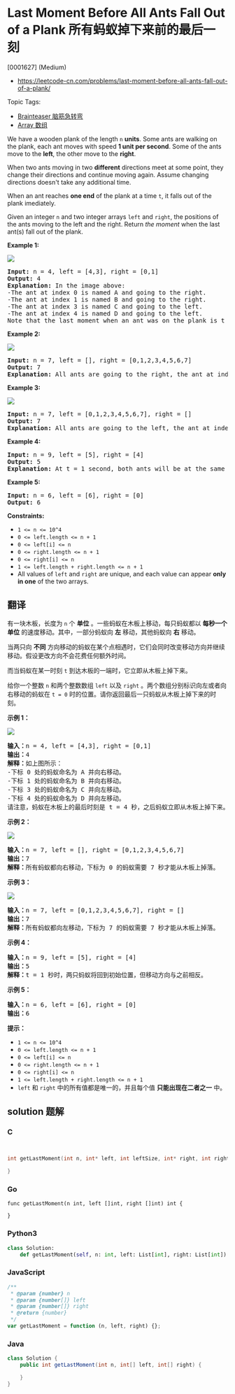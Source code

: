 # Last Moment Before All Ants Fall Out of a Plank 所有蚂蚁掉下来前的最后一刻

[0001627] (Medium)

- https://leetcode-cn.com/problems/last-moment-before-all-ants-fall-out-of-a-plank/

Topic Tags:

- [Brainteaser 脑筋急转弯](https://leetcode-cn.com/tag/brainteaser/)
- [Array 数组](https://leetcode-cn.com/tag/array/)

We have a wooden plank of the length `n` **units**. Some ants are walking on the plank, each ant moves with speed **1 unit per second**. Some of the ants move to the **left**, the other move to the **right**.

When two ants moving in two **different** directions meet at some point, they change their directions and continue moving again. Assume changing directions doesn't take any additional time.

When an ant reaches **one end** of the plank at a time `t`, it falls out of the plank imediately.

Given an integer `n` and two integer arrays `left` and `right`, the positions of the ants moving to the left and the right. Return _the moment_ when the last ant(s) fall out of the plank.

**Example 1:**

![](https://assets.leetcode.com/uploads/2020/06/17/ants.jpg)

<pre><strong>Input:</strong> n = 4, left = [4,3], right = [0,1]
<strong>Output:</strong> 4
<strong>Explanation:</strong> In the image above:
-The ant at index 0 is named A and going to the right.
-The ant at index 1 is named B and going to the right.
-The ant at index 3 is named C and going to the left.
-The ant at index 4 is named D and going to the left.
Note that the last moment when an ant was on the plank is t = 4 second, after that it falls imediately out of the plank. (i.e. We can say that at t = 4.0000000001, there is no ants on the plank).
</pre>

**Example 2:**

![](https://assets.leetcode.com/uploads/2020/06/17/ants2.jpg)

<pre><strong>Input:</strong> n = 7, left = [], right = [0,1,2,3,4,5,6,7]
<strong>Output:</strong> 7
<strong>Explanation:</strong> All ants are going to the right, the ant at index 0 needs 7 seconds to fall.
</pre>

**Example 3:**

![](https://assets.leetcode.com/uploads/2020/06/17/ants3.jpg)

<pre><strong>Input:</strong> n = 7, left = [0,1,2,3,4,5,6,7], right = []
<strong>Output:</strong> 7
<strong>Explanation:</strong> All ants are going to the left, the ant at index 7 needs 7 seconds to fall.
</pre>

**Example 4:**

<pre><strong>Input:</strong> n = 9, left = [5], right = [4]
<strong>Output:</strong> 5
<strong>Explanation:</strong> At t = 1 second, both ants will be at the same intial position but with different direction.
</pre>

**Example 5:**

<pre><strong>Input:</strong> n = 6, left = [6], right = [0]
<strong>Output:</strong> 6
</pre>

**Constraints:**

- `1 <= n <= 10^4`
- `0 <= left.length <= n + 1`
- `0 <= left[i] <= n`
- `0 <= right.length <= n + 1`
- `0 <= right[i] <= n`
- `1 <= left.length + right.length <= n + 1`
- All values of `left` and `right` are unique, and each value can appear **only in one** of the two arrays.

## 翻译

有一块木板，长度为 `n` 个 **单位** 。一些蚂蚁在木板上移动，每只蚂蚁都以 **每秒一个单位** 的速度移动。其中，一部分蚂蚁向 **左** 移动，其他蚂蚁向 **右** 移动。

当两只向 **不同** 方向移动的蚂蚁在某个点相遇时，它们会同时改变移动方向并继续移动。假设更改方向不会花费任何额外时间。

而当蚂蚁在某一时刻 `t` 到达木板的一端时，它立即从木板上掉下来。

给你一个整数 `n` 和两个整数数组 `left` 以及 `right` 。两个数组分别标识向左或者向右移动的蚂蚁在 `t = 0` 时的位置。请你返回最后一只蚂蚁从木板上掉下来的时刻。

**示例 1：**

![](https://assets.leetcode.com/uploads/2020/06/17/ants.jpg)

<pre><strong>输入：</strong>n = 4, left = [4,3], right = [0,1]
<strong>输出：</strong>4
<strong>解释：</strong>如上图所示：
-下标 0 处的蚂蚁命名为 A 并向右移动。
-下标 1 处的蚂蚁命名为 B 并向右移动。
-下标 3 处的蚂蚁命名为 C 并向左移动。
-下标 4 处的蚂蚁命名为 D 并向左移动。
请注意，蚂蚁在木板上的最后时刻是 t = 4 秒，之后蚂蚁立即从木板上掉下来。（也就是说在 t = 4.0000000001 时，木板上没有蚂蚁）。</pre>

**示例 2：**

![](https://assets.leetcode.com/uploads/2020/06/17/ants2.jpg)

<pre><strong>输入：</strong>n = 7, left = [], right = [0,1,2,3,4,5,6,7]
<strong>输出：</strong>7
<strong>解释：</strong>所有蚂蚁都向右移动，下标为 0 的蚂蚁需要 7 秒才能从木板上掉落。
</pre>

**示例 3：**

![](https://assets.leetcode.com/uploads/2020/06/17/ants3.jpg)

<pre><strong>输入：</strong>n = 7, left = [0,1,2,3,4,5,6,7], right = []
<strong>输出：</strong>7
<strong>解释：</strong>所有蚂蚁都向左移动，下标为 7 的蚂蚁需要 7 秒才能从木板上掉落。
</pre>

**示例 4：**

<pre><strong>输入：</strong>n = 9, left = [5], right = [4]
<strong>输出：</strong>5
<strong>解释：</strong>t = 1 秒时，两只蚂蚁将回到初始位置，但移动方向与之前相反。
</pre>

**示例 5：**

<pre><strong>输入：</strong>n = 6, left = [6], right = [0]
<strong>输出：</strong>6
</pre>

**提示：**

- `1 <= n <= 10^4`
- `0 <= left.length <= n + 1`
- `0 <= left[i] <= n`
- `0 <= right.length <= n + 1`
- `0 <= right[i] <= n`
- `1 <= left.length + right.length <= n + 1`
- `left` 和 `right` 中的所有值都是唯一的，并且每个值 **只能出现在二者之一** 中。

## solution 题解

### C

```c


int getLastMoment(int n, int* left, int leftSize, int* right, int rightSize){

}
```

### Go

```golang
func getLastMoment(n int, left []int, right []int) int {

}
```

### Python3

```python
class Solution:
    def getLastMoment(self, n: int, left: List[int], right: List[int]) -> int:
```

### JavaScript

```javascript
/**
 * @param {number} n
 * @param {number[]} left
 * @param {number[]} right
 * @return {number}
 */
var getLastMoment = function (n, left, right) {};
```

### Java

```java
class Solution {
    public int getLastMoment(int n, int[] left, int[] right) {

    }
}
```

